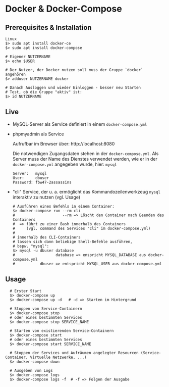 # Docker & Docker-Compose

## Prerequisites & Installation

```
Linux
$> sudo apt install docker-ce
$> sudo apt install docker-compose

# Eigener NUTZERNAME
$> echo $USER

# Der Nutzer, der Docker nutzen soll muss der Gruppe `docker` angehören
$> adduser NUTZERNAME docker

# Danach Ausloggen und wieder Einloggen - besser neu Starten
# Test, ob die Gruppe "aktiv" ist:
$> id NUTZERNAME
```

## Live 

- MySQL-Server als Service definiert in einem `docker-compose.yml`
- phpmyadmin als Service
  
  Aufrufbar im Browser über: http://localhost:8080

  Die notwendigen Zugangsdaten stehen in der `docker-compose.yml`. Als Server muss der Name des Dienstes verwendet werden, wie er in der `docker-compose.yml` angegeben wurde, hier: `mysql`
  ```
  Server:   mysql
  User:     dbuser
  Password: fbw47-2assassins
  ```
- "cli" Service, der u. a. ermöglicht das Kommandozeilenwerkzeug `mysql` interaktiv zu nutzen (vgl. Usage)
  ```
  # Ausführen eines Befehls in einem Container:
  $> docker-compose run --rm cli
  #                     --rm => Löscht den Container nach Beenden des Containers
  #  => führt zu einer Bash innerhalb des Containers 
  #     (vgl. command des Services "cli" im docker-compose.yml)
  # 
  # innerhalb des CLI-Containers 
  # lassen sich dann beliebige Shell-Befehle ausführen, 
  # bspw. "mysql":
  $> mysql -u dbuser database
  #                  database => enspricht MYSQL_DATABASE aus docker-compose.yml
  #           dbuser => entspricht MYSQL_USER aus docker-compose.yml
  ```
## Usage

```
  # Erster Start
  $> docker-compose up 
  $> docker-compose up -d   # -d => Starten im Hintergrund

  # Stoppen von Service-Containern
  $> docker-compose stop
  # oder eines bestimmten Services
  $> docker-compose stop SERVICE_NAME
  
  # Starten von existierenden Service-Containern
  $> docker-compose start
  # oder eines bestimmten Services
  $> docker-compose start SERVICE_NAME
  
  # Stoppen der Services und Aufräumen angelegter Resourcen (Service-Container, Virtuelle Netzwerke, ...)
  $> docker-compose down

  # Ausgeben von Logs
  $> docker-compose logs
  $> docker-compose logs -f  # -f => Folgen der Ausgabe

```
